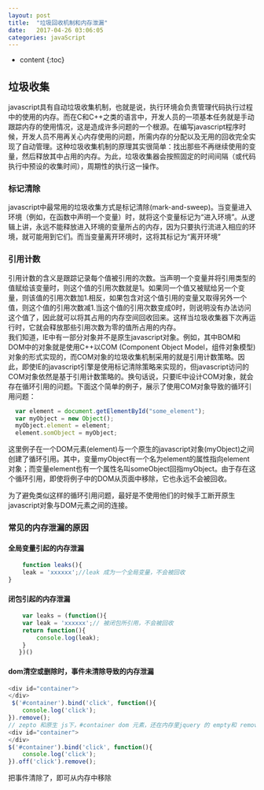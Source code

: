 ```yaml
---
layout: post
title:  "垃圾回收机制和内存泄漏"
date:   2017-04-26 03:06:05
categories: javaScript
---
```



* content
{:toc}      



## 垃圾收集 
javascript具有自动垃圾收集机制，也就是说，执行环境会负责管理代码执行过程中的使用的内存。而在C和C++之类的语言中，开发人员的一项基本任务就是手动跟踪内存的使用情况，这是造成许多问题的一个根源。在编写javascript程序时候，开发人员不用再关心内存使用的问题，所需内存的分配以及无用的回收完全实现了自动管理。这种垃圾收集机制的原理其实很简单：找出那些不再继续使用的变量，然后释放其中占用的内存。为此，垃圾收集器会按照固定的时间间隔（或代码执行中预设的收集时间），周期性的执行这一操作。  

### 标记清除      
javascript中最常用的垃圾收集方式是标记清除(mark-and-sweep)。当变量进入环境（例如，在函数中声明一个变量）时，就将这个变量标记为“进入环境”。从逻辑上讲，永远不能释放进入环境的变量所占的内存，因为只要执行流进入相应的环境，就可能用到它们。而当变量离开环境时，这将其标记为“离开环境”      

### 引用计数    
引用计数的含义是跟踪记录每个值被引用的次数。当声明一个变量并将引用类型的值赋给该变量时，则这个值的引用次数就是1。如果同一个值又被赋给另一个变量，则该值的引用次数加1.相反，如果包含对这个值引用的变量又取得另外一个值，则这个值的引用次数减1.当这个值的引用次数变成0时，则说明没有办法访问这个值了，因此就可以将其占用的内存空间回收回来。这样当垃圾收集器下次再运行时，它就会释放那些引用次数为零的值所占用的内存。  
我们知道，IE中有一部分对象并不是原生javascript对象。例如，其中BOM和DOM中的对象就是使用C++以COM (Component Object Model，组件对象模型)对象的形式实现的，而COM对象的垃圾收集机制采用的就是引用计数策略。因此，即使IE的javascript引擎是使用标记清除策略来实现的，但javascript访问的COM对象依然是基于引用计数策略的。换句话说，只要IE中设计COM对象，就会存在循环引用的问题。下面这个简单的例子，展示了使用COM对象导致的循环引用问题：   
```js
  var element = document.getElementById("some_element");
  var myObject = new Object();
  myObject.element = element;
  element.somObject = myObject; 
```    
这里例子在一个DOM元素(element)与一个原生的javascript对象(myObject)之间创建了循环引用。其中，变量myObject有一个名为element的属性指向element对象；而变量element也有一个属性名叫someObject回指myObject。由于存在这个循环引用，即使将例子中的DOM从页面中移除，它也永远不会被回收。

为了避免类似这样的循环引用问题，最好是不使用他们的时候手工断开原生javascript对象与DOM元素之间的连接。   
### 常见的内存泄漏的原因   
#### 全局变量引起的内存泄漏
```js
    function leaks(){  
    leak = 'xxxxxx';//leak 成为一个全局变量，不会被回收
}
```  
#### 闭包引起的内存泄漏
```js
    var leaks = (function(){  
    var leak = 'xxxxxx';// 被闭包所引用，不会被回收
    return function(){
        console.log(leak);
    }
   })()
```
#### dom清空或删除时，事件未清除导致的内存泄漏    
```js
<div id="container">
</div>
 $('#container').bind('click', function(){
    console.log('click');
}).remove();  
// zepto 和原生 js下，#container dom 元素，还在内存里jquery 的 empty和 remove会帮助开发者避免这个问题  
<div id="container">  
</div>
$('#container').bind('click', function(){
    console.log('click');
}).off('click').remove();    
```                              
把事件清除了，即可从内存中移除





